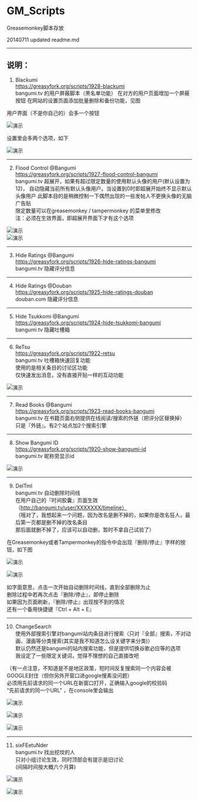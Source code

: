 GM_Scripts
==========

Greasemonkey脚本存放  

20140711 updated readme.md

***********************************************************

说明：
-----------------------------------------------------------
1) Blackumi    
https://greasyfork.org/scripts/1928-blackumi    
bangumi.tv 的用户屏蔽脚本（黑名单功能） 
在对方的用户页面增加一个屏蔽按钮
在网站的设置页面添加批量删除和备份功能，见图

用户界面（不是你自己的）会多一个按钮

![演示](http://i.imgur.com/NAxLFZc.png)    


设置里会多两个选项，如下 

![演示](http://i.imgur.com/jBBdYxJ.png)    

***********************************************************

2) Flood Control @Bangumi    
https://greasyfork.org/scripts/1927-flood-control-bangumi    
bangumi.tv 超展开，如果有超过限定数量的使用默认头像的用户(默认设置为12)， 
自动隐藏当前所有默认头像用户。当设置到0时即超展开始终不显示默认头像用户
此脚本目的是稍微控制一下偶然出现的一些发帖人不更换头像的无脑广告贴    
限定数量可以在greasemonkey / tampermonkey 的菜单里修改    
注：必须在生效界面，即超展开界面下才有这个选项    

![演示](http://i.imgur.com/5Sc90ht.png)    
![演示](http://i.imgur.com/FrOI1v4.png)    

***********************************************************

3) Hide Ratings @Bangumi    
https://greasyfork.org/scripts/1926-hide-ratings-bangumi    
bangumi.tv  隐藏评分信息   

***********************************************************

4) Hide Ratings @Douban    
https://greasyfork.org/scripts/1925-hide-ratings-douban    
douban.com 隐藏评分信息  

***********************************************************

5) Hide Tsukkomi @Bangumi    
https://greasyfork.org/scripts/1924-hide-tsukkomi-bangumi    
bangumi.tv 隐藏吐槽箱   

***********************************************************

6) ReTsu    
https://greasyfork.org/scripts/1922-retsu    
bangumi.tv 吐槽箱快速回复功能    
使用的是相关条目的讨论区功能    
仅快速发出消息，没有直接开贴一样的互动功能    

![演示](http://i.imgur.com/oVi7OQH.png)    

***********************************************************

7) Read Books @Bangumi    
https://greasyfork.org/scripts/1923-read-books-bangumi    
bangumi.tv 在书籍页面右侧提供在线阅读/搜索的外链（把评分区替换掉）  
只是『外链』。有2个站点加2个搜索引擎    

***********************************************************

8) Show Bangumi ID    
https://greasyfork.org/scripts/1920-show-bangumi-id    
bangumi.tv 昵称旁显示id   

![演示](http://i.imgur.com/pyS9A.png)    

***********************************************************

9) DelTml  
bangumi.tv 自动删除时间线  
在用户自己的『时间胶囊』页面生效 （http://bangumi.tv/user/XXXXXXX/timeline）  
（哦对了，我想起来一个问题，因为改名是删不掉的，如果你是改名狂人，最后第一页都是删不掉的改名条目   
那后面就删不掉了，应该可以自动删，暂时不拿自己试验了）  

在Greasemonkey或者Tampermonkey的指令中会出现『删除/停止』字样的按钮，如下图  

![演示](http://i.minus.com/ibfq7bVS7DVjJj.jpg)

![演示](http://i.minus.com/ikdpAGXdwD353.png)

如字面意思，点击一次开始自动删除时间线，直到全部删除为止  
删除过程中若再次点击『删除/停止』，即停止删除    
如果因为页面刷新，『删除/停止』出现按不到的情况   
还有一个备用快捷键『Ctrl + Alt + E』      

***********************************************************

10) ChangeSearch  
使用外部搜索引擎对bangumi站内条目进行搜索（只对『全部』搜索，不对动画、漫画等分类搜索(其实是我不知道怎么设关键字来分类)）   
默认仍然还是bangumi的站内搜索功能，但是提供切换谷歌必应等的选项   
我设定了一些限定关键词，觉得不理想的自己直接改吧    

（有一点注意，不知道是不是地区政策，短时间反复搜索同一个内容会被GOOGLE封住（但你另外开窗口进google搜素没问题）   
必须用先前请求的同一个URL在新窗口打开，正确输入google的校验码     
“先前请求的同一个URL" ，在console里会输出      


![演示](http://i.minus.com/ibpRPUKYNEBVDq.jpg)

![演示](http://i.minus.com/ibcUu9XCu1BFif.jpg)

![演示](http://i.minus.com/iM8074FiMzoNw.jpg)

***********************************************************

11) sixFEetuNder  
bangumi.tv 找出挖坟的人   
只对小组讨论生效，同时顶部会有提示是旧讨论   
(间隔时间按大概六个月算)   

![演示](http://i.imgur.com/1zhROSi.jpg)

![演示](http://i.imgur.com/f3XsFyH.jpg)

